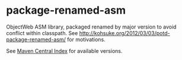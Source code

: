 package-renamed-asm
===================

ObjectWeb ASM library, packaged renamed by major version to avoid conflict within classpath. See http://kohsuke.org/2012/03/03/potd-package-renamed-asm/ for motivations.

See [Maven Central Index](http://search.maven.org/#search%7Cga%7C1%7Cg%3A%22org.kohsuke%22%20AND%20a%3Aasm*) for available versions.
